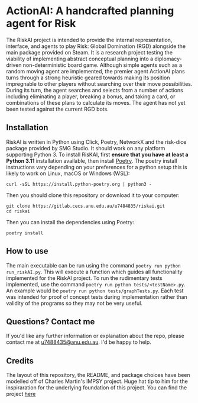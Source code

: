 # ActionAI: A handcrafted planning agent for Risk

The RiskAI project is intended to provide the internal representation, interface, and agents to play Risk: Global Domination (RGD) alongside the main package provided on Steam. It is a research project testing the viability of implementing abstract conceptual planning into a diplomacy-driven non-deterministic board game. Although simple agents such as a random moving agent are implemented, the premier agent ActionAI plans turns through a strong heuristic geared towards making its position impregnable to other players without searching over their move possibilities. During its turn, the agent searches and selects from a number of actions including eliminating a player, breaking a bonus, and taking a card, or combinations of these plans to calculate its moves. The agent has not yet been tested against the current RGD bots. 

## Installation

RiskAI is written in Python using Click, Poetry, NetworkX and the risk-dice package provided by SMG Studio. It should work on any platform supporting Python 3. To install RisKAI, first **ensure that you have at least a Python 3.11** installation available, then install [Poetry](https://python-poetry.org). The poetry install instructions vary depending on your preferences for a python setup this is likely to work on Linux, macOS or Windows (WSL):

    curl -sSL https://install.python-poetry.org | python3 -

Then you should clone this repository or download it to your computer:

    git clone https://gitlab.cecs.anu.edu.au/u7484835/riskai.git
    cd riskai

Then you can install the dependencies using Poetry:

    poetry install

## How to use

The main executable can be run using the command ```poetry run python run_riskAI.py```. This will execute a function which guides all functionality implemented for the RiskAI project. To run the rudimentary tests implemented, use the command ```poetry run python tests/<testName>.py```. An example would be ```poetry run python tests/graphTests.py```. Each test was intended for proof of concept tests during implementation rather than validity of the programs so they may not be very useful. 

## Questions? Contact me

If you'd like any further information or explanation about the repo, please contact me at u7488435@anu.edu.au. I'd be happy to help. 

## Credits 

The layout of this repository, the README, and package choices have been modelled off of Charles Martin's IMPSY project. Huge hat tip to him for the inspiraration for the underlying foundation of this project. You can find the project [here](https://github.com/cpmpercussion/imps.git)
